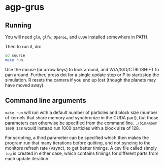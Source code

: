 # agp-grus
## Running
You will need `glm`, `glfw`, `OpenGL`, and `CUDA` installed somewhere in PATH.

Then to run it, do:
```sh
cd source
make run
```

Use the mouse (or arrow keys) to look around, and W/A/S/D/CTRL/SHIFT
to pan around. Further, press dot for a single update step or P to
start/stop the simulation. R resets the camera if you end up lost
(though the planets may have moved away).

## Command line arguments
`make run` will run with a default number of particles and block size (number of kernels that share memory and synchronize in the CUDA part), but those parameters can otherwise be specified from the command line.
`./bin/moon 1000 128` would instead run 1000 particles with a block size of 128.

For scripting, a third parameter can be specified which then makes the program run that many iterations before quitting, and not syncing to the monitors refresh rate (vsync), to get better timings.
A csv file called simply `log` is created in either case, which contains timings for different parts from each update iteration.

